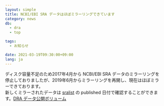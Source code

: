 ```yaml
---
layout: simple
title: NCBI/EBI SRA データはほぼミラーリングできています
category: news
db:
  - dra
  - top

tags:
  - お知らせ

date: 2021-03-19T09:30:00+09:00
lang: ja
---
```


ディスク容量不足のため2017年4月から NCBI/EBI SRA データのミラーリングを停止しておりましたが、2019年6月からミラーリングを再開し、現在はほぼミラーできております。    
新しくミラーされたデータは [sralist](https://ddbj.nig.ac.jp/public/ddbj_database/dra/meta/list/) の published 日付で確認することができます。[DRA データ公開ボリューム](/statistics/index.html#dra-release)


